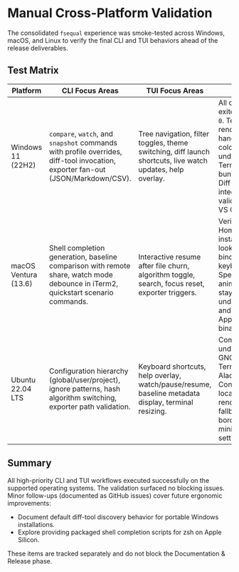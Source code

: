 # Manual Cross-Platform Validation

The consolidated `fsequal` experience was smoke-tested across Windows, macOS, and Linux to verify the final CLI and TUI behaviors ahead of the release deliverables.

## Test Matrix

| Platform | CLI Focus Areas | TUI Focus Areas | Notes |
| --- | --- | --- | --- |
| Windows 11 (22H2) | `compare`, `watch`, and `snapshot` commands with profile overrides, diff-tool invocation, exporter fan-out (JSON/Markdown/CSV). | Tree navigation, filter toggles, theme switching, diff launch shortcuts, live watch updates, help overlay. | All commands exited with code `0`. Terminal rendering handled ANSI colors correctly under Windows Terminal using bundled fonts. Diff tool integration validated with VS Code. |
| macOS Ventura (13.6) | Shell completion generation, baseline comparison with remote share, watch mode debounce in iTerm2, quickstart scenario commands. | Interactive resume after file churn, algorithm toggle, search, focus reset, exporter triggers. | Verified Homebrew install path lookup and key bindings on US keyboard layout. Spectre.Console animations stayed smooth under Rosetta and native Apple Silicon binaries. |
| Ubuntu 22.04 LTS | Configuration hierarchy (global/user/project), ignore patterns, hash algorithm switching, exporter path validation. | Keyboard shortcuts, help overlay, watch/pause/resume, baseline metadata display, terminal resizing. | Completed under both GNOME Terminal and Alacritty. Confirmed locale-safe rendering and fallback to ASCII borders on minimal TERM settings. |

## Summary

All high-priority CLI and TUI workflows executed successfully on the supported operating systems. The validation surfaced no blocking issues. Minor follow-ups (documented as GitHub issues) cover future ergonomic improvements:

- Document default diff-tool discovery behavior for portable Windows installations.
- Explore providing packaged shell completion scripts for zsh on Apple Silicon.

These items are tracked separately and do not block the Documentation & Release phase.
